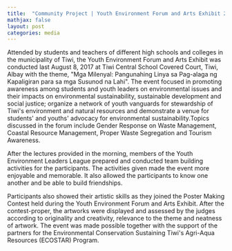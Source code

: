```yaml
---
title:  "Community Project | Youth Environment Forum and Arts Exhibit 2017"
mathjax: false
layout: post
categories: media
---
```




Attended by students and teachers of different high schools and colleges in the municipality of Tiwi, the Youth Environment Forum and Arts Exhibit was conducted last August 8, 2017 at Tiwi Central School Covered Court, Tiwi, Albay with the theme, "Mga Milenyal: Pangunahing Linya sa Pag-alaga ng Kapaligiran para sa mga Susunod na Lahi". The event focused in promoting awareness among students and youth leaders on environmental issues and their impacts on environmental sustainability, sustainable development and social justice; organize a network of youth vanguards for stewardship of Tiwi's environment and natural resources and demonstrate a venue for students' and youths' advocacy for environmental sustainability.Topics discussed in the forum include Gender Response on Waste Management, Coastal Resource Management, Proper Waste Segregation and Tourism Awareness.

After the lectures provided in the morning, members of the Youth Environment Leaders League prepared and conducted team building activities for the participants. The activities given made the event more enjoyable and memorable. It also allowed the participants to know one another and be able to build friendships.

Participants also showed their artistic skills as they joined the Poster Making Contest held during the Youth Environment Forum and Arts Exhibit. After the contest-proper, the artworks were displayed and assessed by the judges according to originality and creativity, relevance to the theme and neatness of artwork.
The event was made possible together with the support of the partners for the Environmental Conservation Sustaining Tiwi's Agri-Aqua Resources (ECOSTAR) Program.
